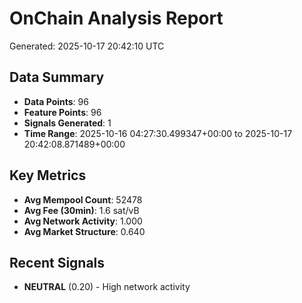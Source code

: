 # OnChain Analysis Report
Generated: 2025-10-17 20:42:10 UTC

## Data Summary
- **Data Points**: 96
- **Feature Points**: 96
- **Signals Generated**: 1
- **Time Range**: 2025-10-16 04:27:30.499347+00:00 to 2025-10-17 20:42:08.871489+00:00

## Key Metrics
- **Avg Mempool Count**: 52478
- **Avg Fee (30min)**: 1.6 sat/vB
- **Avg Network Activity**: 1.000
- **Avg Market Structure**: 0.640

## Recent Signals
- **NEUTRAL** (0.20) - High network activity
